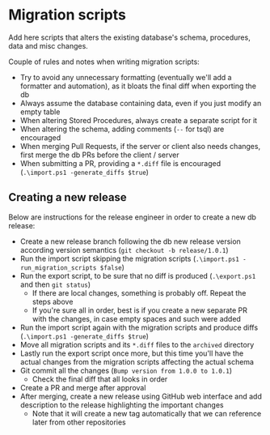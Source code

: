 # Migration scripts

Add here scripts that alters the existing database's schema, procedures, data and misc changes.

Couple of rules and notes when writing migration scripts:
- Try to avoid any unnecessary formatting (eventually we'll add a formatter and automation), as it bloats the final diff when exporting the db
- Always assume the database containing data, even if you just modify an empty table
- When altering Stored Procedures, always create a separate script for it
- When altering the schema, adding comments (`--` for tsql) are encouraged
- When merging Pull Requests, if the server or client also needs changes, first merge the db PRs before the client / server
- When submitting a PR, providing a `*.diff` file is encouraged (`.\import.ps1 -generate_diffs $true`)

## Creating a new release

Below are instructions for the release engineer in order to create a new db release:
- Create a new release branch following the db new release version according version semantics (`git checkout -b release/1.0.1`)
- Run the import script skipping the migration scripts (`.\import.ps1 -run_migration_scripts $false`)
- Run the export script, to be sure that no diff is produced (`.\export.ps1` and then `git status`)
  - If there are local changes, something is probably off. Repeat the steps above
  - If you're sure all in order, best is if you create a new separate PR with the changes, in case empty spaces and such were added
- Run the import script again with the migration scripts and produce diffs (`.\import.ps1 -generate_diffs $true`)
- Move all migration scripts and its `*.diff` files to the `archived` directory
- Lastly run the export script once more, but this time you'll have the actual changes from the migration scripts affecting the actual schema
- Git commit all the changes (`Bump version from 1.0.0 to 1.0.1`)
  - Check the final diff that all looks in order
- Create a PR and merge after approval
- After merging, create a new release using GitHub web interface and add description to the release highlighting the important changes
  - Note that it will create a new tag automatically that we can reference later from other repositories
